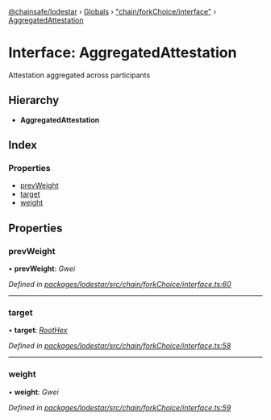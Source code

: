 [@chainsafe/lodestar](../README.md) › [Globals](../globals.md) › ["chain/forkChoice/interface"](../modules/_chain_forkchoice_interface_.md) › [AggregatedAttestation](_chain_forkchoice_interface_.aggregatedattestation.md)

# Interface: AggregatedAttestation

Attestation aggregated across participants

## Hierarchy

* **AggregatedAttestation**

## Index

### Properties

* [prevWeight](_chain_forkchoice_interface_.aggregatedattestation.md#prevweight)
* [target](_chain_forkchoice_interface_.aggregatedattestation.md#target)
* [weight](_chain_forkchoice_interface_.aggregatedattestation.md#weight)

## Properties

###  prevWeight

• **prevWeight**: *Gwei*

*Defined in [packages/lodestar/src/chain/forkChoice/interface.ts:60](https://github.com/ChainSafe/lodestar/blob/bbe465408/packages/lodestar/src/chain/forkChoice/interface.ts#L60)*

___

###  target

• **target**: *[RootHex](../modules/_chain_forkchoice_interface_.md#roothex)*

*Defined in [packages/lodestar/src/chain/forkChoice/interface.ts:58](https://github.com/ChainSafe/lodestar/blob/bbe465408/packages/lodestar/src/chain/forkChoice/interface.ts#L58)*

___

###  weight

• **weight**: *Gwei*

*Defined in [packages/lodestar/src/chain/forkChoice/interface.ts:59](https://github.com/ChainSafe/lodestar/blob/bbe465408/packages/lodestar/src/chain/forkChoice/interface.ts#L59)*
